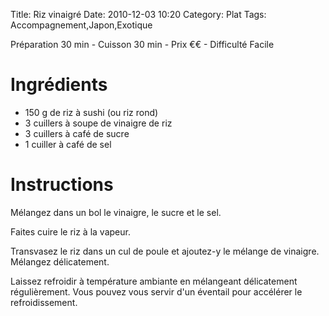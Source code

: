 Title: Riz vinaigré
Date: 2010-12-03 10:20
Category: Plat
Tags: Accompagnement,Japon,Exotique

Préparation 30 min - Cuisson 30 min - Prix €€ - Difficulté Facile

# Ingrédients

- 150 g de riz à sushi (ou riz rond)
- 3 cuillers à soupe de vinaigre de riz
- 3 cuillers à café de sucre
- 1 cuiller à café de sel

# Instructions

Mélangez dans un bol le vinaigre, le sucre et le sel.

Faites cuire le riz à la vapeur.

Transvasez le riz dans un cul de poule et ajoutez-y le mélange de vinaigre.
Mélangez délicatement.

Laissez refroidir à température ambiante en mélangeant délicatement régulièrement.
Vous pouvez vous servir d'un éventail pour accélérer le refroidissement.
